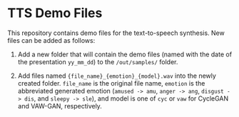 # TTS Demo Files


This repository contains demo files for the text-to-speech synthesis. New files can be added as follows:

1. Add a new folder that will contain the demo files (named with the date of the presentation `yy_mm_dd`) to the `/out/samples/` folder.

2. Add files named `{file_name}_{emotion}_{model}.wav` into the newly created folder. `file_name` is the original file name, `emotion` is the abbreviated generated emotion (`amused -> amu`, `anger -> ang`, `disgust -> dis`, and `sleepy -> sle`), and model is one of `cyc` or `vaw` for CycleGAN and VAW-GAN, respectively.